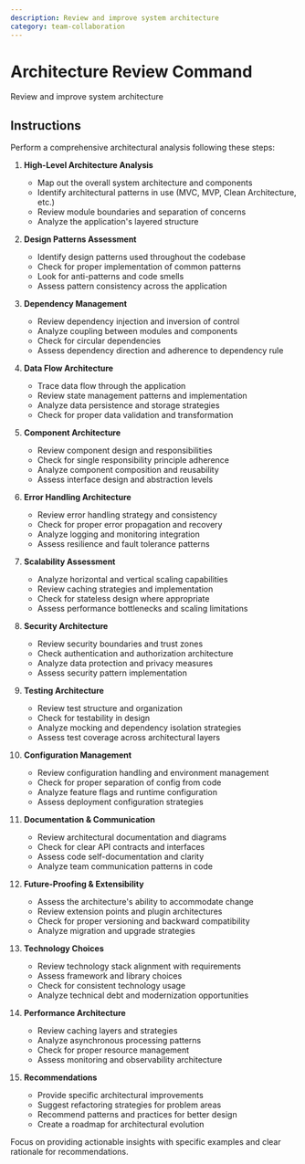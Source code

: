 ```yaml
---
description: Review and improve system architecture
category: team-collaboration
---
```


# Architecture Review Command

Review and improve system architecture

## Instructions

Perform a comprehensive architectural analysis following these steps:

1. **High-Level Architecture Analysis**
   - Map out the overall system architecture and components
   - Identify architectural patterns in use (MVC, MVP, Clean Architecture, etc.)
   - Review module boundaries and separation of concerns
   - Analyze the application's layered structure

2. **Design Patterns Assessment**
   - Identify design patterns used throughout the codebase
   - Check for proper implementation of common patterns
   - Look for anti-patterns and code smells
   - Assess pattern consistency across the application

3. **Dependency Management**
   - Review dependency injection and inversion of control
   - Analyze coupling between modules and components
   - Check for circular dependencies
   - Assess dependency direction and adherence to dependency rule

4. **Data Flow Architecture**
   - Trace data flow through the application
   - Review state management patterns and implementation
   - Analyze data persistence and storage strategies
   - Check for proper data validation and transformation

5. **Component Architecture**
   - Review component design and responsibilities
   - Check for single responsibility principle adherence
   - Analyze component composition and reusability
   - Assess interface design and abstraction levels

6. **Error Handling Architecture**
   - Review error handling strategy and consistency
   - Check for proper error propagation and recovery
   - Analyze logging and monitoring integration
   - Assess resilience and fault tolerance patterns

7. **Scalability Assessment**
   - Analyze horizontal and vertical scaling capabilities
   - Review caching strategies and implementation
   - Check for stateless design where appropriate
   - Assess performance bottlenecks and scaling limitations

8. **Security Architecture**
   - Review security boundaries and trust zones
   - Check authentication and authorization architecture
   - Analyze data protection and privacy measures
   - Assess security pattern implementation

9. **Testing Architecture**
   - Review test structure and organization
   - Check for testability in design
   - Analyze mocking and dependency isolation strategies
   - Assess test coverage across architectural layers

10. **Configuration Management**
    - Review configuration handling and environment management
    - Check for proper separation of config from code
    - Analyze feature flags and runtime configuration
    - Assess deployment configuration strategies

11. **Documentation & Communication**
    - Review architectural documentation and diagrams
    - Check for clear API contracts and interfaces
    - Assess code self-documentation and clarity
    - Analyze team communication patterns in code

12. **Future-Proofing & Extensibility**
    - Assess the architecture's ability to accommodate change
    - Review extension points and plugin architectures
    - Check for proper versioning and backward compatibility
    - Analyze migration and upgrade strategies

13. **Technology Choices**
    - Review technology stack alignment with requirements
    - Assess framework and library choices
    - Check for consistent technology usage
    - Analyze technical debt and modernization opportunities

14. **Performance Architecture**
    - Review caching layers and strategies
    - Analyze asynchronous processing patterns
    - Check for proper resource management
    - Assess monitoring and observability architecture

15. **Recommendations**
    - Provide specific architectural improvements
    - Suggest refactoring strategies for problem areas
    - Recommend patterns and practices for better design
    - Create a roadmap for architectural evolution

Focus on providing actionable insights with specific examples and clear rationale for recommendations.
